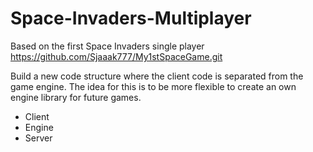 # Space-Invaders-Multiplayer
Based on the first Space Invaders single player
https://github.com/Sjaaak777/My1stSpaceGame.git

Build a new code structure where the client code is separated from the game engine.
The idea for this is to be more flexible to create an own engine library for future games.
- Client
- Engine
- Server
